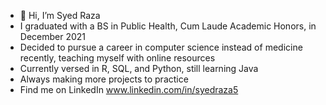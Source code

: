 - 👋 Hi, I’m Syed Raza
- I graduated with a BS in Public Health, Cum Laude Academic Honors, in December 2021
- Decided to pursue a career in computer science instead of medicine recently, teaching myself with online resources
- Currently versed in R, SQL, and Python, still learning Java
- Always making more projects to practice
- Find me on LinkedIn www.linkedin.com/in/syedraza5 
<!---
syedraza7/syedraza7 is a ✨ special ✨ repository because its `README.md` (this file) appears on your GitHub profile.
You can click the Preview link to take a look at your changes.
--->

